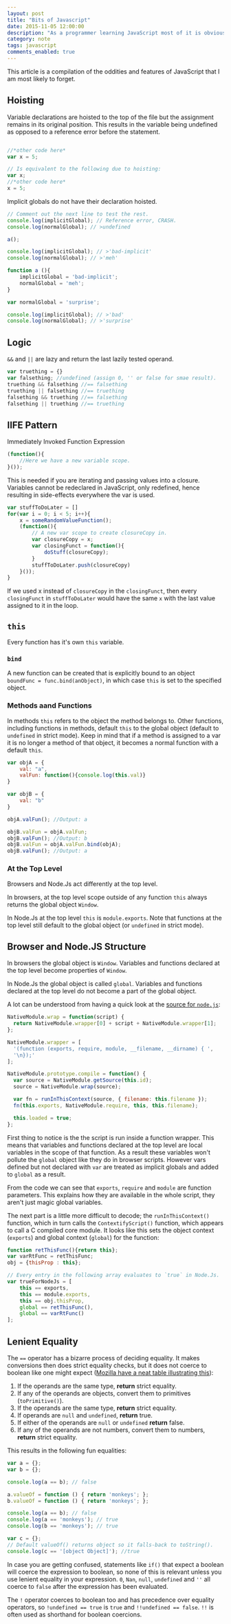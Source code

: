 ```yaml
---
layout: post
title: "Bits of Javascript"
date: 2015-11-05 12:00:00
description: "As a programmer learning JavaScript most of it is obvious and self-explanatory, however there are many little niggles and quirks that separate it from other languages. This is just some that I may need to remind myself of."
category: note
tags: javascript
comments_enabled: true
---
```



This article is a compilation of the oddities and features of JavaScript that I am most likely to forget.


## Hoisting

Variable declarations are hoisted to the top of the file but the assignment remains in its original position.
This results in the variable being undefined as opposed to a reference error before the statement.

```javascript

//*other code here*
var x = 5;

// Is equivalent to the following due to hoisting:
var x;
//*other code here*
x = 5;
```

Implicit globals do not have their declaration hoisted.

```javascript
// Comment out the next line to test the rest.
console.log(implicitGlobal); // Reference error, CRASH.
console.log(normalGlobal); // >undefined

a();

console.log(implicitGlobal); // >'bad-implicit'
console.log(normalGlobal); // >'meh'

function a (){
    implicitGlobal = 'bad-implicit';
    normalGlobal = 'meh';
}

var normalGlobal = 'surprise';

console.log(implicitGlobal); // >'bad'
console.log(normalGlobal); // >'surprise'
```

## Logic

`&&` and `||` are lazy and return the last lazily tested operand.

```javascript
var truething = {}
var falsething; //undefined (assign 0, '' or false for smae result).
truething && falsething //== falsething
truething || falsething //== truething
falsething && truething //== falsething
falsething || truething //== truething
```

## IIFE Pattern

Immediately Invoked Function Expression

```javascript
(function(){
    //Here we have a new variable scope.    
}());   
```

This is needed if you are iterating and passing values into a closure.
Variables cannot be redeclared in JavaScript, only redefined, hence resulting in side-effects everywhere the var is used.

```javascript
var stuffToDoLater = []
for(var i = 0; i < 5; i++){
    x = someRandomValueFunction();
    (function(){
        // A new var scope to create closureCopy in.
        var closureCopy = x;
        var closingFunct = function(){
            doStuff(closureCopy);
        }
        stuffToDoLater.push(closureCopy)
    }());
}
```

If we used x instead of `closureCopy` in the `closingFunct`, then every `closingFunct` in `stuffToDoLater` would have the same `x` with the last value assigned to it in the loop.


## `this`

Every function has it's own `this` variable.

### `bind`

A new function can be created that is explicitly bound to an object `boundFunc = func.bind(anObject)`, in which case `this` is set to the specified object.

### Methods aand Functions

In methods `this` refers to the object the method belongs to. Other functions, including functions in methods, default `this` to the global object (default to `undefined` in strict mode).  Keep in mind that if a method is assigned to a var it is no longer a method of that object, it becomes a normal function with a default `this`.

```javascript
var objA = {
    val: "a",
    valFun: function(){console.log(this.val)}
}

var objB = {
    val: "b"
}

objA.valFun(); //Output: a

objB.valFun = objA.valFun;
objB.valFun(); //Output: b
objB.valFun = objA.valFun.bind(objA);
objB.valFun(); //Output: a
```

### At the Top Level

Browsers and Node.Js act differently at the top level.

In browsers, at the top level scope outside of any function `this` always returns the global object `Window`.

In Node.Js at the top level `this` is `module.exports`. Note that functions at the top level still default to the global object (or `undefined` in strict mode).


## Browser and Node.JS Structure

In browsers the global object is `Window`. Variables and functions declared at the top level become properties of `Window`.

In Node.Js the global object is called `global`. Variables and functions declared at the top level do not become a part of the global object.

 A lot can be understood from having a quick look at the [source for `node.js`](https://github.com/nodejs/node/blob/34a35919e165cba6d5972e004e6b2cbdf2f4c65a/src/node.js#L951-L968):

```javascript
NativeModule.wrap = function(script) {
  return NativeModule.wrapper[0] + script + NativeModule.wrapper[1];
};

NativeModule.wrapper = [
  '(function (exports, require, module, __filename, __dirname) { ',
  '\n});'
];

NativeModule.prototype.compile = function() {
  var source = NativeModule.getSource(this.id);
  source = NativeModule.wrap(source);

  var fn = runInThisContext(source, { filename: this.filename });
  fn(this.exports, NativeModule.require, this, this.filename);

  this.loaded = true;
};
```

First thing to notice is the the script is run inside a function wrapper. This means that variables and functions declared at the top level are local variables in the scope of that function. As a result these variables won't pollute the `global` object like they do in browser scripts. However vars defined but not declared with `var` are treated as implicit globals and added to `global` as a result.

From the code we can see that `exports`, `require` and `module` are function parameters. This explains how they are available in the whole script, they aren't just magic global variables.

The next part is a little more difficult to decode; the `runInThisContext()` function, which in turn calls the `ContextifyScript()` function, which appears to call a C compiled core module. It looks like this sets the object context (`exports`) and global context (`global`) for the function:

```javascript
function retThisFunc(){return this};
var varRtFunc = retThisFunc;
obj = {thisProp : this};

// Every entry in the following array evaluates to `true` in Node.Js.
var trueForNodeJs = [
    this == exports,
    this == module.exports,
    this == obj.thisProp,
    global == retThisFunc(),
    global == varRtFunc()
];
```


## Lenient Equality

The `==` operator has a bizarre process of deciding equality. It makes conversions then does strict equality checks, but it does not coerce to boolean like one might expect ([Mozilla have a neat table illustrating this](https://developer.mozilla.org/en-US/docs/Web/JavaScript/Equality_comparisons_and_sameness#Loose_equality_using)):

 1. If the operands are the same type, __return__ strict equality.
 1. If any of the operands are objects, convert them to primitives (`toPrimitive()`).
 1. If the operands are the same type, __return__ strict equality.
 1. If operands are `null` and `undefined`, __return__ true.
 1. If either of the operands are `null` or `undefined` __return__ false.
 1. If any of the operands are not numbers, convert them to numbers, __return__ strict equality.

This results in the following fun equalities:

```javascript
var a = {};
var b = {};

console.log(a == b); // false

a.valueOf = function () { return 'monkeys'; };
b.valueOf = function () { return 'monkeys'; };

console.log(a == b); // false
console.log(a == 'monkeys'); // true
console.log(b == 'monkeys'); // true

var c = {};
// Default valueOf() returns object so it falls-back to toString().
console.log(c == '[object Object]'); //true
```

In case you are getting confused, statements like `if()` that expect a boolean  will coerce the expression to boolean, so none of this is relevant unless you use lenient equality in your expression. `0`, `Nan`, `null`, `undefined` and `''` all coerce to `false` after the expression has been evaluated.

The `!` operator coerces to boolean too and has precedence over equality operators, so `!undefined == true` is `true` and `!!undefined == false`. `!!` is often used as shorthand for boolean coercions.
